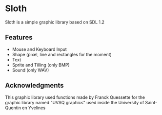 ﻿# Sloth

Sloth is a simple graphic library based on SDL 1.2
## Features
- Mouse and Keyboard Input
- Shape (pixel, line and rectangles for the moment)
- Text
- Sprite and Tilling (only BMP)
- Sound (only WAV)
## Acknowledgments
This graphic library used functions made by Franck Quessette for the graphic library named "UVSQ graphics" used inside the University of Saint-Quentin en Yvelines
